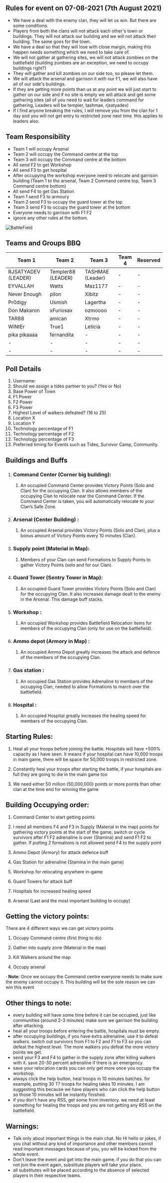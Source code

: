 ## Rules for event on 07-08-2021 (7th August 2021)
- We have a deal with the enemy clan, they will let us win. But there are some conditions.
- Players from both the clans will not attack each other's town or buildings. They will not attack our building and we will not attack their building. The same goes for the town.
- We have a deal so that they will lose with close margin, making this happen needs something which we need to take care of.
- We will not gather at gathering sites, we will not attack zombies on the battlefield (building zombies are an exception, we need to occupy buildings right?)
- They will gather and kill zombies on our side too, so please let them.
- We will attack the arsenal and garrison it with our F1, we will also have all of our side's buildings.
- If they are getting more points than us at any point we will just start to gather on our side and if no site is empty we will attack and get some gathering sites (all of you need to wait for leaders command for gathering, Leaders will be templer, tashmae, rjsatyadev)
- If I find anyone breaking the rules, I will remove you from the clan for 1 day and you will not get entry to restricted zone next time. this applies to leaders also. 

## Team Responsibility
- Team 1 will occupy Arsenal
- Team 2 will occupy the Command centre at the top
- Team 3 will occupy the Command centre at the bottom
- All send F2 to get Workshop
- All send F3 to get hospital
- After occupying the workshop everyone need to relocate and garrison building (Team 1 to the arsenal, Team 2 Command centre top, Team 3 Command centre bottom)
- All send F4 to get Gas Station
- Team 1 send F3 to armoury
- Team 2 send F3 to occupy the guard tower at the top
- Team 3 send F3 to occupy the guard tower at the bottom
- Everyone needs to garrison with F1 F2
- ignore any other rules at the bottom.

![BattleField](Battlefield.jpg)

## **Teams and Groups BBQ**
| Team 1 | Team 2 | Team 3 | Team 4 | Reserved |
| ------------ | ------------ | ------------ | ------------ | ------------ |
| RJSATYADEV (LEADER) | Templer88 (LEADER) | TASHMAE (Leader) | - | - |
| EYVALLAH | Watts | Maz1177 | - | - |
| Never Enough | pilon | Xibitz | - | - |
| Pr0digy | Usmish | Lagertha | - | - |
| Don Makaron | xFuriosax | ozmoooo | - | - |
| TAR88 | amican | Xtrmo | - | - |
| WiNtEr | True1 | Leticia | - | - |
| pika pikaaaa | fernandita | - | - | - |
| - | - | - | - | - |
| - | - | - | - | - |

## Poll Details
1. Username:
2. Should we assign a tides partner to you? (Yes or No)
3. Base Power of Town
4. F1 Power
5. F2 Power
6. F3 Power
7. Highest Level of walkers defeated? (16 to 25)
8. Location X
9. Location Y
10. Technology percentage of F1
11. Technology percentage of F2
12. Technology percentage of F3
14. Preferred timing for Events such as Tides, Survivor Camp, Community.

## **Buildings and Buffs**

1.  ### **Command Center (Corner big building):**

    1.  An occupied Command Center provides Victory Points (Solo and Clan) for the occupying Clan. It also allows members of the occupying Clan to relocate near the Command Center. If the Command Center is taken, you will automatically relocate to your Clan’s Safe Zone.

2.  ### **Arsenal (Center Building) :**

    1.  An occupied Arsenal provides Victory Points (Solo and Clan), plus a bonus amount of Victory Points every 10 minutes (Clan).

3.  ### **Supply point (Material in Map):**

    1.  Members of your Clan can send Formations to Supply Points to gather Victory Points (solo and for our Clan).

4.  ### **Guard Tower (Sentry Tower in Map):**

    1.  An occupied Guard Tower provides Victory Points (Solo and Clan) for the occupying Clan. It also increases damage dealt to the enemy in the Arsenal. This damage buff stacks.

5.  ### **Workshop :**

    1.  An occupied Workshop provides Battlefield Relocation items for members of the occupying Clan (only for use on the battlefield).

6.  ### **Ammo depot (Armory in Map) :**

    1.  An occupied Ammo Depot greatly increases the attack and defence of the members of the occupying Clan.

7.  ### **Gas station :**

    1.  An occupied Gas Station provides Adrenaline to members of the occupying Clan, needed to allow Formations to march over the battlefield.

8.  ### **Hospital :**

    1.  An occupied Hospital greatly increases the healing speed for members of the occupying Clan.

##  **Starting Rules:**

1.  Heal all your troops before joining the battle. Hospitals will have +500% capacity as I have seen. It means if your hospital can have 10,000 troops in main game, there will be space for 50,000 troops in restricted zone. 

2.  Constantly heal your troops after starting the battle, if your hospitals are full they are going to die in the main game too

3.  We need either 50 million (50,000,000) points or more points than other clan at the time end for winning the game

## **Building Occupying order:**

1.  Command Center to start getting points

2.  I need all members F4 and F3 in Supply (Material in the map) points for gathering victory points at the start of the game, switch or cycle survivors after F1 F2 adrenaline is over (Stamina) and send F1 F2 to gather. If putting 2 formations is not allowed send F4 to the supply point

3.  Ammo Depot (Armory) for attack defence buff

4.  Gas Station for adrenaline (Stamina in the main game)

5.  Workshop for relocating anywhere in-game

6.  Guard Towers for attack buff

7.  Hospitals for increased healing speed

8.  Arsenal (Last and the most important building to occupy)


## **Getting the victory points:**

There are 4 different ways we can get victory points

1.  Occupy Command centre (first thing to do)

2.  Gather into supply zone (Material in the map)

3.  Kill Walkers around the map

4.  Occupy arsenal

· **Note**: Once we occupy the Command centre everyone needs to make sure the enemy cannot occupy it. This building will be the sole reason we can win this event

## Other things to note:
- every building will have some time before it can be occupied, just like communities (around 2-3 minutes) make sure we garrison the building after attacking.
- heal all your troops before entering the battle, hospitals must be empty.
- after occupying buildings, if you have extra adrenaline, use it to defeat walkers. switch out survivors from F1 to F2 and F1 to F3 so you can defeat the highest level. The more walkers you defeat the more victory points we get. 
- send your F3 and F4 to gather in the supply zone after killing walkers with it. save 20-30 percent adrenaline if there is an emergency.
- save your relocation cards you can only get more once you occupy the workshop.
- always click the help button, heal troops in 10 minutes batches. for example, putting 30 T7 troops for healing takes 10 minutes. I am suggesting this because we have players who can click the help button so those 10 minutes will be instantly finished.
- if you don't have any RSS, get some from inventory. we need at least something for healing the troops and you are not getting any RSS on the battlefield.

## Warnings:
- Talk only about important things in the main chat. No Hi hello or jokes, if you chat without any kind of importance and other members cannot read important messages because of you, you will be kicked from the whole event.
- Don't leave the event and get into the main game. if you do that you can not join the event again, substitute players will take your place.
- all substitutes will be placed according to the absence of selected players in their respective teams.
